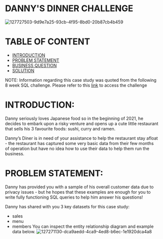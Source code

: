 # DANNY'S DINNER CHALLENGE

![127727503-9d9e7a25-93cb-4f95-8bd0-20b87cb4b459](https://github.com/lethuyngocan/SQL-challenge/assets/94544459/f333c432-cefb-426d-a9bf-2acf61d5ac1a)

# TABLE OF CONTENT
- [INTRODUCTION](#INTRODUCTION)
- [PROBLEM STATEMENT](#PROBLEM-STATEMENT)
- [BUSINESS QUESTION](#BUSINESS-QUESTION)
- [SOLUTION](#SOLUTION)

NOTE: Information regarding this case study was quoted  from the following 8 week SQL challenge. Please refer to this [link](https://8weeksqlchallenge.com/case-study-1/) to access the challenge

# INTRODUCTION: 
Danny seriously loves Japanese food so in the beginning of 2021, he decides to embark upon a risky venture and opens up a cute little restaurant that sells his 3 favourite foods: sushi, curry and ramen.

Danny’s Diner is in need of your assistance to help the restaurant stay afloat - the restaurant has captured some very basic data from their few months of operation but have no idea how to use their data to help them run the business.

# PROBLEM STATEMENT: 
Danny has provided you with a sample of his overall customer data due to privacy issues - but he hopes that these examples are enough for you to write fully functioning SQL queries to help him answer his questions!

Danny has shared with you 3 key datasets for this case study:

* sales
* menu
* members
You can inspect the entity relationship diagram and example data below.
![127271130-dca9aedd-4ca9-4ed8-b6ec-1e1920dca4a8](https://github.com/lethuyngocan/SQL-challenge/assets/94544459/09ad9b5b-c645-4ece-9d1c-8d619889227b)

